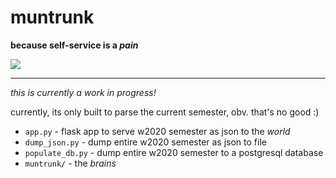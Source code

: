 # muntrunk

**because self-service is a _pain_**

![](https://github.com/jackharrhy/muntrunk/workflows/Deploy%20to%20Dockerhub/badge.svg)

----

_this is currently a work in progress!_

currently, its only built to parse the current semester, obv. that's no good :)

- `app.py` - flask app to serve w2020 semester as json to the _world_
- `dump_json.py` - dump entire w2020 semester as json to file
- `populate_db.py` - dump entire w2020 semester to a postgresql database
- `muntrunk/` - the _brains_

